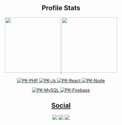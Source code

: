 <h2 align="center">Profile Stats</h2>

<p align="center">
  <a href="https://github.com/PabloKauan-TI">
  <img height="180em" src="https://github-readme-stats.vercel.app/api?username=PabloKauan-TI&show_icons=true&theme=tokyonight&include_all_commits=true"/>
  <img height="180em" src="https://github-readme-stats.vercel.app/api/top-langs/?username=PabloKauan-TI&layout=compact&langs_count=6&theme=tokyonight"/>  
</p>
  
<p align="center">
  <img  alt="PK-PHP" src="https://img.shields.io/badge/PHP-323330?style=for-the-badge&logo=PHP">
  <img  alt="PK-Js" src="https://img.shields.io/badge/JavaScript-323330?style=for-the-badge&logo=javascript">
  <img  alt="PK-React" src="https://img.shields.io/badge/React.js-323330?style=for-the-badge&logo=React">
  <img  alt="PK-Node" src="https://img.shields.io/badge/Node.js-323330?style=for-the-badge&logo=node.js">
</p>
<p align="center">
  <img  alt="PK-MySQL" src="https://img.shields.io/badge/MySQL-323330?style=for-the-badge&logo=MySQL">
  <img  alt="PK-Firebase" src="https://img.shields.io/badge/Firebase-323330?style=for-the-badge&logo=Firebase">
</p>

<h2 align="center">Social</h2>

<p align="center">
  <a href="https://instagram.com/_pk017" target="_blank"><img src="https://img.shields.io/badge/-Instagram-C13584?style=for-the-badge&logo=instagram&logoColor=white" target="_blank"></a>
  <a href = "mailto:pablokauan.tech@gmail.com"><img src="https://img.shields.io/badge/-Gmail-%23333?style=for-the-badge&logo=gmail&logoColor=white" target="_blank"></a>
  <a href="https://www.linkedin.com/in/pablo-kauan-67075122b" target="_blank"><img src="https://img.shields.io/badge/-LinkedIn-%230077B5?style=for-the-badge&logo=linkedin&logoColor=white" target="_blank"></a> 
 <!-- <a href="https://t.me/" target="_blank"><img src="https://img.shields.io/badge/Telegram-229ED9?style=for-the-badge&logo=telegram&logoColor=white" target="_blank"></a> -->
</p>
